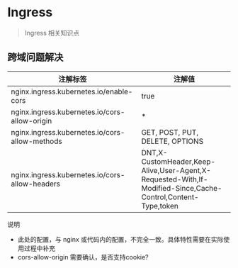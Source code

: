# Ingress

> Ingress 相关知识点

## 跨域问题解决

注解标签 | 注解值 
---|---
nginx.ingress.kubernetes.io/enable-cors | true
nginx.ingress.kubernetes.io/cors-allow-origin | *
nginx.ingress.kubernetes.io/cors-allow-methods | GET, POST, PUT, DELETE, OPTIONS
nginx.ingress.kubernetes.io/cors-allow-headers | DNT,X-CustomHeader,Keep-Alive,User-Agent,X-Requested-With,If-Modified-Since,Cache-Control,Content-Type,token

说明
- 此处的配置，与 nginx 或代码内的配置，不完全一致。具体特性需要在实际使用过程中补充
- cors-allow-origin 需要确认，是否支持cookie?
